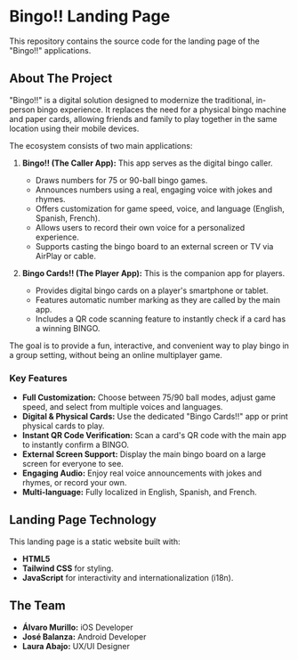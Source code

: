 # Bingo!! Landing Page

This repository contains the source code for the landing page of the "Bingo!!" applications.

## About The Project

"Bingo!!" is a digital solution designed to modernize the traditional, in-person bingo experience. It replaces the need for a physical bingo machine and paper cards, allowing friends and family to play together in the same location using their mobile devices.

The ecosystem consists of two main applications:

1.  **Bingo!! (The Caller App):** This app serves as the digital bingo caller.
    *   Draws numbers for 75 or 90-ball bingo games.
    *   Announces numbers using a real, engaging voice with jokes and rhymes.
    *   Offers customization for game speed, voice, and language (English, Spanish, French).
    *   Allows users to record their own voice for a personalized experience.
    *   Supports casting the bingo board to an external screen or TV via AirPlay or cable.

2.  **Bingo Cards!! (The Player App):** This is the companion app for players.
    *   Provides digital bingo cards on a player's smartphone or tablet.
    *   Features automatic number marking as they are called by the main app.
    *   Includes a QR code scanning feature to instantly check if a card has a winning BINGO.

The goal is to provide a fun, interactive, and convenient way to play bingo in a group setting, without being an online multiplayer game.

### Key Features

*   **Full Customization:** Choose between 75/90 ball modes, adjust game speed, and select from multiple voices and languages.
*   **Digital & Physical Cards:** Use the dedicated "Bingo Cards!!" app or print physical cards to play.
*   **Instant QR Code Verification:** Scan a card's QR code with the main app to instantly confirm a BINGO.
*   **External Screen Support:** Display the main bingo board on a large screen for everyone to see.
*   **Engaging Audio:** Enjoy real voice announcements with jokes and rhymes, or record your own.
*   **Multi-language:** Fully localized in English, Spanish, and French.

## Landing Page Technology

This landing page is a static website built with:

*   **HTML5**
*   **Tailwind CSS** for styling.
*   **JavaScript** for interactivity and internationalization (i18n).

## The Team

*   **Álvaro Murillo:** iOS Developer
*   **José Balanza:** Android Developer
*   **Laura Abajo:** UX/UI Designer

